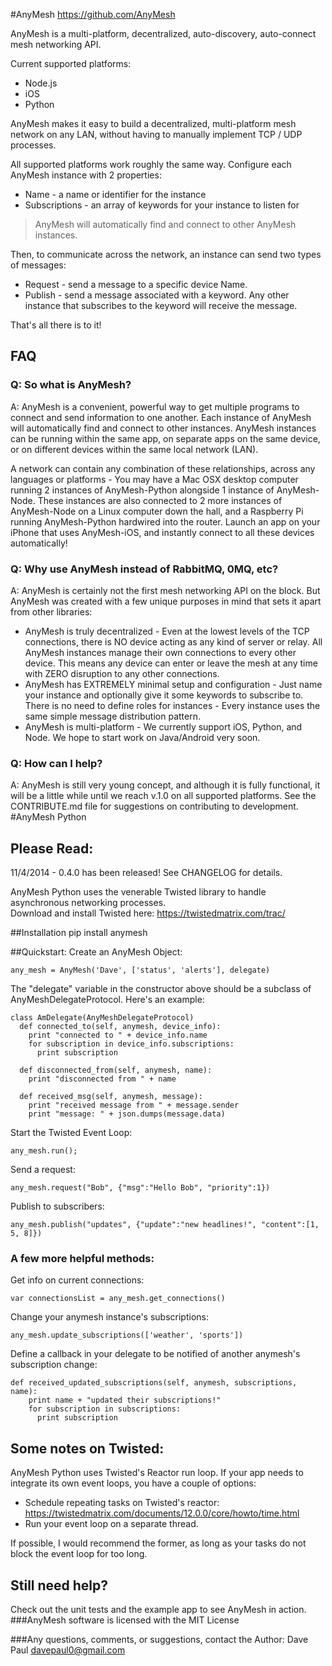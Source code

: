#AnyMesh
https://github.com/AnyMesh


AnyMesh is a multi-platform, decentralized, auto-discovery, auto-connect mesh networking API.

Current supported platforms:

* Node.js
* iOS
* Python

AnyMesh makes it easy to build a decentralized, multi-platform mesh network on any LAN, without having to manually implement TCP / UDP processes.

All supported platforms work roughly the same way.  Configure each AnyMesh instance with 2 properties:

* Name - a name or identifier for the instance
* Subscriptions - an array of keywords for your instance to listen for

> AnyMesh will automatically find and connect to other AnyMesh
> instances.

Then, to communicate across the network, an instance can send two types of messages:

* Request - send a message to a specific device Name.
* Publish - send a message associated with a keyword.  Any other instance that subscribes to the keyword will receive the message.

That's all there is to it!
## FAQ

### Q: So what is AnyMesh?
A: AnyMesh is a convenient, powerful way to get multiple programs to connect and send information to one another.
Each instance of AnyMesh will automatically find and connect to other instances.  AnyMesh instances can be running within the same app,
on separate apps on the same device, or on different devices within the same local network (LAN).

A network can contain any combination of these relationships, across any languages or platforms -
You may have a Mac OSX desktop computer running 2 instances of AnyMesh-Python alongside 1 instance of AnyMesh-Node.  These instances are
also connected to 2 more instances of AnyMesh-Node on a Linux computer down the hall, and a Raspberry Pi running AnyMesh-Python hardwired into the router.
Launch an app on your iPhone that uses AnyMesh-iOS, and instantly connect to all these devices automatically!

### Q: Why use AnyMesh instead of RabbitMQ, 0MQ, etc?
A: AnyMesh is certainly not the first mesh networking API on the block.  But AnyMesh was created with a few unique purposes in mind that sets it apart
from other libraries:

* AnyMesh is truly decentralized - Even at the lowest levels of the TCP connections, there is NO device acting as any kind of server or relay.
All AnyMesh instances manage their own connections to every other device.  This means any device can enter or leave the mesh at any time with ZERO disruption
to any other connections.
* AnyMesh has EXTREMELY minimal setup and configuration - Just name your instance and optionally give it some keywords to subscribe to.  There is no need to define roles for instances -
Every instance uses the same simple message distribution pattern.
* AnyMesh is multi-platform - We currently support iOS, Python, and Node.  We hope to start work on Java/Android very soon.


### Q: How can I help?
A: AnyMesh is still very young concept, and although it is fully functional, it will be a little while until we reach v.1.0 on all supported
platforms.  See the CONTRIBUTE.md file for suggestions on contributing to development.
#AnyMesh Python
## Please Read:
11/4/2014 - 0.4.0 has been released!  See CHANGELOG for details.

AnyMesh Python uses the venerable Twisted library to handle asynchronous networking processes.  
Download and install Twisted here: https://twistedmatrix.com/trac/

##Installation
	pip install anymesh

##Quickstart:
Create an AnyMesh Object:

    any_mesh = AnyMesh('Dave', ['status', 'alerts'], delegate)

The "delegate" variable in the constructor above should be a subclass of AnyMeshDelegateProtocol.  Here's an example:

    class AmDelegate(AnyMeshDelegateProtocol)
      def connected_to(self, anymesh, device_info):
        print "connected to " + device_info.name
        for subscription in device_info.subscriptions:
          print subscription

      def disconnected_from(self, anymesh, name):
        print "disconnected from " + name

      def received_msg(self, anymesh, message):
        print "received message from " + message.sender
        print "message: " + json.dumps(message.data)

Start the Twisted Event Loop:

    any_mesh.run();

Send a request:

    any_mesh.request("Bob", {"msg":"Hello Bob", "priority":1})

Publish to subscribers:

    any_mesh.publish("updates", {"update":"new headlines!", "content":[1, 5, 8]})
    
    
### A few more helpful methods:    

Get info on current connections:

    var connectionsList = any_mesh.get_connections()
    
Change your anymesh instance's subscriptions:

	any_mesh.update_subscriptions(['weather', 'sports'])
	
Define a callback in your delegate to be notified of another anymesh's subscription change:

	def received_updated_subscriptions(self, anymesh, subscriptions, name):
		print name + "updated their subscriptions!"
		for subscription in subscriptions:
          print subscription	
	
		
## Some notes on Twisted:
AnyMesh Python uses Twisted's Reactor run loop.  If your app needs to integrate its own event loops, you have a couple of options:
* Schedule repeating tasks on Twisted's reactor: https://twistedmatrix.com/documents/12.0.0/core/howto/time.html
* Run your event loop on a separate thread.

If possible, I would recommend the former, as long as your tasks do not block the event loop for too long.

## Still need help?
Check out the unit tests and the example app to see AnyMesh in action. 
###AnyMesh software is licensed with the MIT License

###Any questions, comments, or suggestions, contact the Author:
Dave Paul
davepaul0@gmail.com


